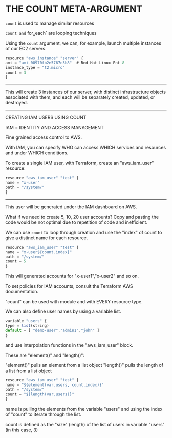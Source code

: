 # THE COUNT META-ARGUMENT

`count` is used to manage similar resources

`count and` for_each` are looping techniques

Using the `count` argument, we can, for example, launch multiple instances of our EC2 servers.

```jsx
resource "aws_instance" "server" {
ami = "ami-08970fb2e5767e3b8"  # Red Hat Linux Ent 8
instance_type = "t2.micro"
count = 3
}
```

---

This will create 3 instances of our server, with distinct infrastructure objects associated with them, and each will be separately created, updated, or destroyed.

---

CREATING IAM USERS USING COUNT

IAM = IDENTITY AND ACCESS MANAGEMENT

Fine grained access control to AWS.

With IAM, you can specify WHO can access WHICH services and resources and under WHICH conditions.

To create a single IAM user, with Terraform, create an "aws_iam_user" resource:

```jsx
resource "aws_iam_user" "test" {
name = "x-user"
path = "/system/"
}
```

---

This user will be generated under the IAM dashboard on AWS.

What if we need to create 5, 10, 20 user accounts? Copy and pasting the code would be not optimal due to repetition of code and inefficient.

We can use `count` to loop through creation and use the "index" of count to give a distinct name for each resource.

```jsx
resource "aws_iam_user" "test" {
name = "x-user${count.index}"
path = "/system/"
count = 5
}
```

This will generated accounts for "x-user1","x-user2" and so on.

To set policies for IAM accounts, consult the Terraform AWS documentation.

"count" can be used with module and with EVERY resource type.

We can also define user names by using a variable list.

```jsx
variable "users" {
type = list(string)
default = [ "demo-user","admin1","john" ]
}
```

and use interpolation functions in the "aws_iam_user" block.

These are "element()" and "length()":

"element()" pulls an element from a list object
"length()" pulls the length of a list from a list object

```jsx
resource "aws_iam_user" "test" {
name = "${element(var.users, count.index)}"
path = "/system/"
count = "${length(var.users)}"
}
```

name is pulling the elements from the variable "users" and using the index of "count" to iterate through the list.

count is defined as the "size" (length) of the list of users in variable "users" (in this case, 3)